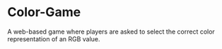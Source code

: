 # Color-Game
A web-based game where players are asked to select the correct color representation of an RGB value.

